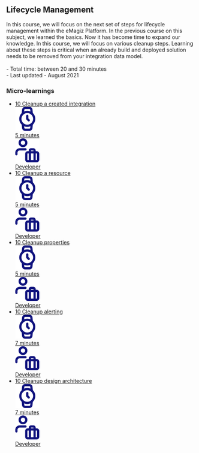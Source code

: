 <div class="ez-academy">
	<div class="ez-academy__body">
		<main class="master">
	<h2 class="title">Lifecycle Management</h2>
    <p>
       In this course, we will focus on the next set of steps for lifecycle management within the eMagiz Platform. In the previous course on this subject, we learned the basics. Now it has become time to expand our knowledge. In this course, we will focus on various cleanup steps. Learning about these steps is critical when an already build and deployed solution needs to be removed from your integration data model.
        </br></br>
        - Total time: between 20 and 30 minutes
        </br>
        - Last updated - August 2021
    </p>
    <h3 class="title">Micro-learnings</h3>
    <ul class="strip-container">
    <li class="strip">
            <a href="../../docs/microlearning/intermediate-lifecycle-management-cleanup-a-created-integration" class="strip__link">
            <label for="" class="strip__label">
                <span>10</span>
                Cleanup a created integration
            </label>
            <div class="strip__attribute">
                <img class="strip__attribute-icon strip__attribute-icon--duration" src="../../img/microlearning/academy_index/icon-duration32.svg"/>
                <div class="strip__attribute-label">5 minutes</div>
            </div>
            <div class="strip__attribute">
                <img class="strip__attribute-icon strip__attribute-icon--roles" src="../../img/microlearning/academy_index/icon-roles32.svg"/>
                <div class="strip__attribute-label">Developer</div>
            </div>
        </a>
        </li>
    <li class="strip">
            <a href="../../docs/microlearning/intermediate-lifecycle-management-cleanup-a-resource" class="strip__link">
            <label for="" class="strip__label">
                <span>10</span>
                Cleanup a resource
            </label>
            <div class="strip__attribute">
                <img class="strip__attribute-icon strip__attribute-icon--duration" src="../../img/microlearning/academy_index/icon-duration32.svg"/>
                <div class="strip__attribute-label">5 minutes</div>
            </div>
            <div class="strip__attribute">
                <img class="strip__attribute-icon strip__attribute-icon--roles" src="../../img/microlearning/academy_index/icon-roles32.svg"/>
                <div class="strip__attribute-label">Developer</div>
            </div>
        </a>
        </li>
    <li class="strip">
            <a href="../../docs/microlearning/intermediate-lifecycle-management-cleanup-properties" class="strip__link">
            <label for="" class="strip__label">
                <span>10</span>
                Cleanup properties
            </label>
            <div class="strip__attribute">
                <img class="strip__attribute-icon strip__attribute-icon--duration" src="../../img/microlearning/academy_index/icon-duration32.svg"/>
                <div class="strip__attribute-label">5 minutes</div>
            </div>
            <div class="strip__attribute">
                <img class="strip__attribute-icon strip__attribute-icon--roles" src="../../img/microlearning/academy_index/icon-roles32.svg"/>
                <div class="strip__attribute-label">Developer</div>
            </div>
        </a>
        </li>
        <li class="strip">
            <a href="../../docs/microlearning/intermediate-lifecycle-management-cleanup-alerting" class="strip__link">
            <label for="" class="strip__label">
                <span>10</span>
                Cleanup alerting
            </label>
            <div class="strip__attribute">
                <img class="strip__attribute-icon strip__attribute-icon--duration" src="../../img/microlearning/academy_index/icon-duration32.svg"/>
                <div class="strip__attribute-label">7 minutes</div>
            </div>
            <div class="strip__attribute">
                <img class="strip__attribute-icon strip__attribute-icon--roles" src="../../img/microlearning/academy_index/icon-roles32.svg"/>
                <div class="strip__attribute-label">Developer</div>
            </div>
        </a>
        </li>
        <li class="strip">
            <a href="../../docs/microlearning/intermediate-lifecycle-management-cleanup-design-architecture" class="strip__link">
            <label for="" class="strip__label">
                <span>10</span>
                Cleanup design architecture
            </label>
            <div class="strip__attribute">
                <img class="strip__attribute-icon strip__attribute-icon--duration" src="../../img/microlearning/academy_index/icon-duration32.svg"/>
                <div class="strip__attribute-label">7 minutes</div>
            </div>
            <div class="strip__attribute">
                <img class="strip__attribute-icon strip__attribute-icon--roles" src="../../img/microlearning/academy_index/icon-roles32.svg"/>
                <div class="strip__attribute-label">Developer</div>
            </div>
        </a>
        </li>					  
    </ul>
    </main>
    </div>
</div>